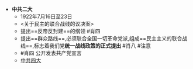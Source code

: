 - **中共二大**
	- 1922年7月16日至23日
	- <关于民主的联合战线的议决案> 
	- 提出==反帝反封建==的纲领 #肖四 
	- 提出==群众路线==,必须联合全国一切革命党派,组成==民主主义的联合战线==,标志着我们党**统一战线政策的正式提出** #肖八  #注意 
	- #肖四 公开发表共产党宣言
	- [中共四大](中共四大.md)